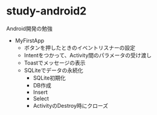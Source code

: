 study-android2
==============

Android開発の勉強

- MyFirstApp
  - ボタンを押したときのイベントリスナーの設定
  - Intentをつかって、Activity間のパラメータの受け渡し
  - Toastでメッセージの表示
  - SQLiteでデータの永続化
    - SQLite初期化
    - DB作成
    - Insert
    - Select
    - ActivityのDestroy時にクローズ
